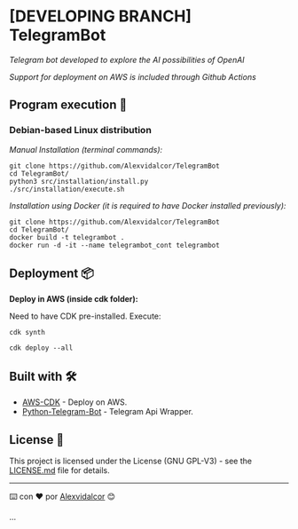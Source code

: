 
# [DEVELOPING BRANCH] TelegramBot

_Telegram bot developed to explore the AI possibilities of OpenAI_

_Support for deployment on AWS is included through Github Actions_


## Program execution 🚀

### Debian-based Linux distribution 

_Manual Installation (terminal commands):_

```
git clone https://github.com/Alexvidalcor/TelegramBot
cd TelegramBot/
python3 src/installation/install.py
./src/installation/execute.sh
```

_Installation using Docker (it is required to have Docker installed previously):_
```
git clone https://github.com/Alexvidalcor/TelegramBot
cd TelegramBot/
docker build -t telegrambot . 
docker run -d -it --name telegrambot_cont telegrambot
```


## Deployment 📦

**Deploy in AWS (inside cdk folder):**

Need to have CDK pre-installed. Execute:

```
cdk synth

cdk deploy --all
```

## Built with 🛠️

* [AWS-CDK](https://aws.amazon.com/es/cdk/) - Deploy on AWS.
* [Python-Telegram-Bot](https://python-telegram-bot.org) - Telegram Api Wrapper.


## License 📄

This project is licensed under the License (GNU GPL-V3) - see the [LICENSE.md](LICENSE.md) file for details.


---
⌨️ con ❤️ por [Alexvidalcor](https://github.com/Alexvidalcor) 😊

...